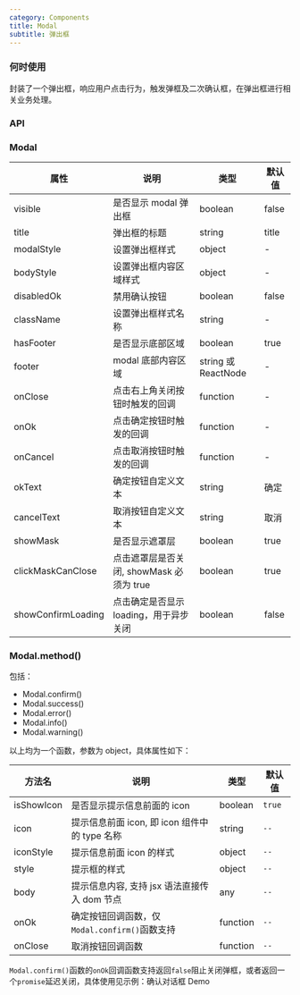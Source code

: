 ```yaml
---
category: Components
title: Modal
subtitle: 弹出框
---
```


### 何时使用

封装了一个弹出框，响应用户点击行为，触发弹框及二次确认框，在弹出框进行相关业务处理。

### API

### Modal

| 属性               | 说明                                     | 类型                | 默认值 |
| ------------------ | ---------------------------------------- | ------------------- | ------ |
| visible            | 是否显示 modal 弹出框                    | boolean             | false  |
| title              | 弹出框的标题                             | string              | title  |
| modalStyle         | 设置弹出框样式                           | object              | -      |
| bodyStyle          | 设置弹出框内容区域样式                   | object              | -      |
| disabledOk         | 禁用确认按钮                             | boolean             | false  |
| className          | 设置弹出框样式名称                       | string              | -      |
| hasFooter          | 是否显示底部区域                         | boolean             | true   |
| footer             | modal 底部内容区域                       | string 或 ReactNode | -      |
| onClose            | 点击右上角关闭按钮时触发的回调           | function            | -      |
| onOk               | 点击确定按钮时触发的回调                 | function            | -      |
| onCancel           | 点击取消按钮时触发的回调                 | function            | -      |
| okText             | 确定按钮自定义文本                       | string              | 确定   |
| cancelText         | 取消按钮自定义文本                       | string              | 取消   |
| showMask           | 是否显示遮罩层                           | boolean             | true   |
| clickMaskCanClose  | 点击遮罩层是否关闭, showMask 必须为 true | boolean             | true   |
| showConfirmLoading | 点击确定是否显示 loading，用于异步关闭   | boolean             | false  |

### Modal.method()

包括：

-   Modal.confirm()
-   Modal.success()
-   Modal.error()
-   Modal.info()
-   Modal.warning()

以上均为一个函数，参数为 object，具体属性如下：

| 方法名     | 说明                                          | 类型     | 默认值 |
| ---------- | --------------------------------------------- | -------- | ------ |
| isShowIcon | 是否显示提示信息前面的 icon                   | boolean  | `true` |
| icon       | 提示信息前面 icon, 即 icon 组件中的 type 名称 | string   | `--`   |
| iconStyle  | 提示信息前面 icon 的样式                      | object   | `--`   |
| style      | 提示框的样式                                  | object   | `--`   |
| body       | 提示信息内容, 支持 jsx 语法直接传入 dom 节点  | any      | `--`   |
| onOk       | 确定按钮回调函数，仅`Modal.confirm()`函数支持 | function | `--`   |
| onClose    | 取消按钮回调函数                              | function | `--`   |

`Modal.confirm()`函数的`onOk`回调函数支持返回`false`阻止关闭弹框，或者返回一个`promise`延迟关闭，具体使用见示例：确认对话框 Demo

